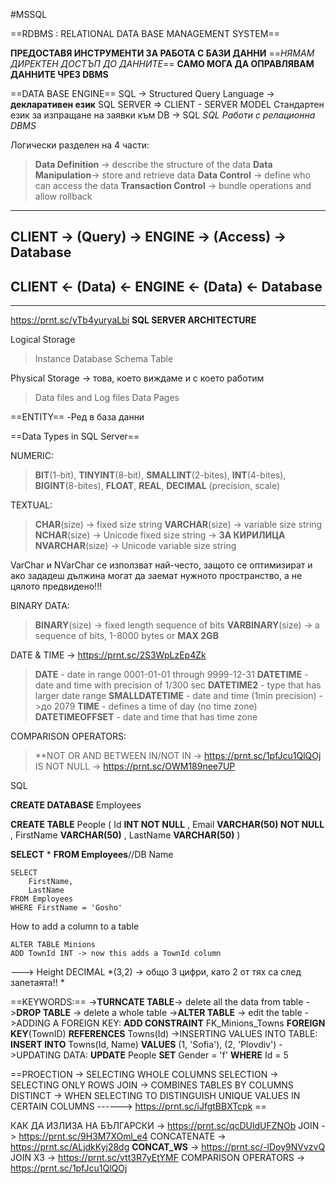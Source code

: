 #MSSQL

==RDBMS :
RELATIONAL 
DATA 
BASE
MANAGEMENT
SYSTEM== 

**ПРЕДОСТАВЯ ИНСТРУМЕНТИ ЗА РАБОТА С БАЗИ ДАННИ**
==*НЯМАМ ДИРЕКТЕН ДОСТЪП ДО ДАННИТЕ*==
**САМО МОГА ДА ОПРАВЛЯВАМ ДАННИТЕ ЧРЕЗ DBMS**

==DATA BASE ENGINE==
SQL -> Structured Query Language
-> **декларативен език**
SQL SERVER => CLIENT - SERVER MODEL
Стандартен език за изпращане на заявки към DB -> SQL
*SQL Работи с релационна DBMS*

Логически разделен на 4 части:
>**Data Definition** -> describe the structure of the data
>**Data Manipulation**-> store and retrieve data
>**Data Control** -> define who can access the data
>**Transaction Control** -> bundle operations and allow rollback

---
CLIENT -> (Query) -> ENGINE -> (Access) -> Database
---
CLIENT <- (Data) <- ENGINE <- (Data) <- Database 
---
---

https://prnt.sc/yTb4yuryaLbi
**SQL SERVER ARCHITECTURE**

Logical Storage
>Instance
>	Database
>		Schema
>			Table

Physical Storage -> това, което виждаме и с което работим
>Data files and Log files
>	Data Pages

==ENTITY==
-Ред в база данни

==Data Types in SQL Server==

NUMERIC:
>**BIT**(1-bit), **TINYINT**(8-bit), **SMALLINT**(2-bites),
>**INT**(4-bites), **BIGINT**(8-bites), 
>**FLOAT**, **REAL**, **DECIMAL** (precision, scale)

TEXTUAL:
>**CHAR**(size) -> fixed size string
>**VARCHAR**(size) -> variable size string
>**NCHAR**(size) -> Unicode fixed size string              -> **ЗА КИРИЛИЦА**
>**NVARCHAR**(size) -> Unicode variable size string

VarChar и NVarChar се използват най-често, защото се оптимизират и ако зададеш дължина могат да заемат нужното пространство, а не цялото предвидено!!!

BINARY DATA:
>**BINARY**(size) -> fixed length sequence of bits
>**VARBINARY**(size) -> a sequence of bits, 1-8000 bytes or **MAX 2GB** 

DATE & TIME -> https://prnt.sc/2S3WpLzEp4Zk
>**DATE** - date in range 0001-01-01 through 9999-12-31
>**DATETIME** - date and time with precision of 1/300 sec
>**DATETIME2** - type that has larger date range
>**SMALLDATETIME** - date and time (1min precision) ->до 2079
>**TIME** - defines a time of day (no time zone)
>**DATETIMEOFFSET** - date and time that has time zone

COMPARISON OPERATORS:
>**NOT
>OR
>AND
>BETWEEN
>IN/NOT IN -> https://prnt.sc/1pfJcu1QlQOj
>IS NOT NULL -> https://prnt.sc/OWM189nee7UP

SQL

**CREATE DATABASE** Employees

**CREATE TABLE** People
(
	Id **INT NOT NULL** ,
	Email **VARCHAR(50) NOT NULL** ,
	FirstName **VARCHAR(50)** ,
	LastName **VARCHAR(50)**
)

**SELECT** * **FROM Employees**//DB Name
```
SELECT
	FirstName,
	LastName
FROM Employees
WHERE FirstName = 'Gosho'
```

How to add a column to a table
```
ALTER TABLE Minions
ADD TownId INT -> now this adds a TownId column
```

---> Height DECIMAL *(3,2) -> общо 3 цифри, като 2 от тях са след запетаята!! *

==KEYWORDS:==
->**TURNCATE  TABLE**-> delete all the data from table
->**DROP TABLE** -> delete a whole table
->**ALTER TABLE** -> edit the table
->ADDING A FOREIGN KEY:
	**ADD CONSTRAINT** FK_Minions_Towns
	**FOREIGN KEY**(TownID) **REFERENCES** Towns(Id)
->INSERTING VALUES INTO TABLE:
	**INSERT INTO** Towns(Id, Name)
		**VALUES** (1, 'Sofia'),
					(2, 'Plovdiv')
->UPDATING DATA:
		**UPDATE** People
	**SET** Gender = 'f'
	**WHERE** Id = 5


==PROECTION ->  SELECTING WHOLE COLUMNS
SELECTION -> SELECTING ONLY ROWS
JOIN -> COMBINES TABLES BY COLUMNS
DISTINCT -> WHEN SELECTING TO DISTINGUISH UNIQUE VALUES IN CERTAIN COLUMNS ------> https://prnt.sc/iJfgtBBXTcpk ==

КАК ДА ИЗЛИЗА НА БЪЛГАРСКИ -> https://prnt.sc/qcDUldUFZNOb
JOIN -> https://prnt.sc/9H3M7XOml_e4
CONCATENATE -> https://prnt.sc/ALjdkKyj28dg
**CONCAT_WS** -> https://prnt.sc/-lDoy9NVvzvQ
JOIN X3 -> https://prnt.sc/vtt3R7yEtYMF
COMPARISON OPERATORS -> https://prnt.sc/1pfJcu1QlQOj

